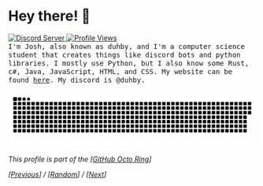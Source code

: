 # Hey there! 👋
<a href='https://discord.gg/mfEFMTSska'>
    <img src='https://img.shields.io/discord/807801054133616650.svg?color=%237289da&label=discord&logo=discord&style=flat-square' alt='Discord Server'>
</a>
<a href='#'>
  <img src='https://hits.seeyoufarm.com/api/count/incr/badge.svg?url=https%3A%2F%2Fgithub.com%2Fduhby%2Fduhby&count_bg=%2344cc11&icon=&icon_color=%23555555&title=Profile%20Views&edge_flat=true' alt='Profile Views'>
</a>
<br>
<samp>
  I'm Josh, also known as duhby, and I'm a computer science student that creates things like discord bots and python libraries. I mostly use Python, but I also know some Rust, c#, Java, JavaScript, HTML, and CSS. My website can be found <a href='https://duhby.dev'>here</a>. My discord is @duhby.
</samp>
<br><br>
<picture>
  <source media="(prefers-color-scheme: dark)" srcset="https://raw.githubusercontent.com/duhby/duhby/output/github-contribution-grid-snake-dark.svg">
  <source media="(prefers-color-scheme: light)" srcset="https://raw.githubusercontent.com/duhby/duhby/output/github-contribution-grid-snake.svg">
  <img alt="github contribution grid snake animation" src="https://raw.githubusercontent.com/duhby/duhby/output/github-contribution-grid-snake.svg">
</picture>
<!-- <img src='https://github-readme-stats.vercel.app/api/top-langs?username=duhby&count_private=true&hide=procfile,css&theme=dark&border_color=000000&cache_seconds=1800&layout=compact&langs_count=10&custom_title=Most%20Used%20Coding%20Languages'> -->
<!-- <img src='https://github-readme-stats.vercel.app/api?username=duhby&count_private=true&theme=tokyonight&show_icons=true'> -->
<p><i>This profile is part of the [<a href="https://octo-ring.com/">GitHub Octo Ring</a>]</i></p>  
<p><i>[<a href=https://octo-ring.com/p/duhby/prev>Previous</a>] / [<a href=https://octo-ring.com/p/duhby/random>Random</a>] / [<a href=https://octo-ring.com/p/duhby/next>Next</a>]
